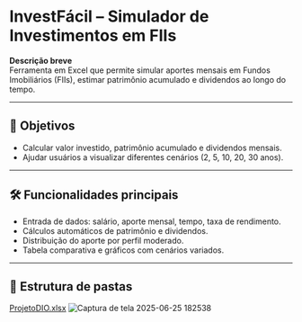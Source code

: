 # InvestFácil – Simulador de Investimentos em FIIs

**Descrição breve**  
Ferramenta em Excel que permite simular aportes mensais em Fundos Imobiliários (FIIs), estimar patrimônio acumulado e dividendos ao longo do tempo.

---

## 🎯 Objetivos

- Calcular valor investido, patrimônio acumulado e dividendos mensais.
- Ajudar usuários a visualizar diferentes cenários (2, 5, 10, 20, 30 anos).

---

## 🛠️ Funcionalidades principais

- Entrada de dados: salário, aporte mensal, tempo, taxa de rendimento.
- Cálculos automáticos de patrimônio e dividendos.
- Distribuição do aporte por perfil moderado.
- Tabela comparativa e gráficos com cenários variados.

---

## 📁 Estrutura de pastas
[ProjetoDIO.xlsx](https://github.com/user-attachments/files/20911794/ProjetoDIO.xlsx)
![Captura de tela 2025-06-25 182538](https://github.com/user-attachments/assets/eb5ed70a-450e-4877-b669-97aecb5ebde3)

